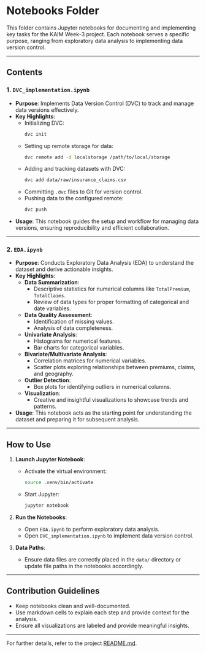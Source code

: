 # Notebooks Folder

This folder contains Jupyter notebooks for documenting and implementing key tasks for the KAIM Week-3 project. Each notebook serves a specific purpose, ranging from exploratory data analysis to implementing data version control.

---

## Contents

### 1. `DVC_implementation.ipynb`
- **Purpose**: Implements Data Version Control (DVC) to track and manage data versions effectively.
- **Key Highlights**:
  - Initializing DVC:
    ```bash
    dvc init
    ```
  - Setting up remote storage for data:
    ```bash
    dvc remote add -d localstorage /path/to/local/storage
    ```
  - Adding and tracking datasets with DVC:
    ```bash
    dvc add data/raw/insurance_claims.csv
    ```
  - Committing `.dvc` files to Git for version control.
  - Pushing data to the configured remote:
    ```bash
    dvc push
    ```
- **Usage**: This notebook guides the setup and workflow for managing data versions, ensuring reproducibility and efficient collaboration.

---

### 2. `EDA.ipynb`
- **Purpose**: Conducts Exploratory Data Analysis (EDA) to understand the dataset and derive actionable insights.
- **Key Highlights**:
  - **Data Summarization**:
    - Descriptive statistics for numerical columns like `TotalPremium`, `TotalClaims`.
    - Review of data types for proper formatting of categorical and date variables.
  - **Data Quality Assessment**:
    - Identification of missing values.
    - Analysis of data completeness.
  - **Univariate Analysis**:
    - Histograms for numerical features.
    - Bar charts for categorical variables.
  - **Bivariate/Multivariate Analysis**:
    - Correlation matrices for numerical variables.
    - Scatter plots exploring relationships between premiums, claims, and geography.
  - **Outlier Detection**:
    - Box plots for identifying outliers in numerical columns.
  - **Visualization**:
    - Creative and insightful visualizations to showcase trends and patterns.
- **Usage**: This notebook acts as the starting point for understanding the dataset and preparing it for subsequent analysis.

---

## How to Use

1. **Launch Jupyter Notebook**:
   - Activate the virtual environment:
     ```bash
     source .venv/bin/activate
     ```
   - Start Jupyter:
     ```bash
     jupyter notebook
     ```

2. **Run the Notebooks**:
   - Open `EDA.ipynb` to perform exploratory data analysis.
   - Open `DVC_implementation.ipynb` to implement data version control.

3. **Data Paths**:
   - Ensure data files are correctly placed in the `data/` directory or update file paths in the notebooks accordingly.

---

## Contribution Guidelines

- Keep notebooks clean and well-documented.
- Use markdown cells to explain each step and provide context for the analysis.
- Ensure all visualizations are labeled and provide meaningful insights.

---

For further details, refer to the project [README.md](../README.md).
